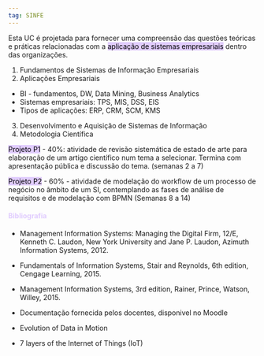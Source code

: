 ```yaml
---
tag: SINFE
---
```

Esta UC é projetada para fornecer uma compreensão das questões teóricas e práticas relacionadas com a <mark style="background: #D2B3FFA6;">aplicação de sistemas empresariais</mark> dentro das organizações.

1. Fundamentos de Sistemas de Informação Empresariais
2. Aplicações Empresariais
- BI - fundamentos, DW, Data Mining, Business Analytics
- Sistemas empresariais: TPS, MIS, DSS, EIS
- Tipos de aplicações: ERP, CRM, SCM, KMS
3. Desenvolvimento e Aquisição de Sistemas de Informação
4. Metodologia Científica

<mark style="background: #D2B3FFA6;">Projeto P1</mark> - 40%: atividade de revisão sistemática de estado de arte para elaboração de um artigo científico num tema a selecionar. Termina com apresentação pública e discussão do tema. (semanas 2 a 7)

<mark style="background: #D2B3FFA6;">Projeto P2</mark> - 60% - atividade de modelação do workflow de um processo de negócio no âmbito de um SI, contemplando as fases de análise de requisitos e de modelação com BPMN (Semanas 8 a 14)

#### <span style="color:#D2B3FFA6"><b>Bibliografia</b></span>
- Management Information Systems: Managing the Digital Firm, 12/E, Kenneth C. Laudon, New York University and Jane P. Laudon, Azimuth Information Systems, 2012. 
- Fundamentals of Information Systems, Stair and Reynolds, 6th edition, Cengage Learning, 2015.
- Management Information Systems, 3rd edition, Rainer, Prince, Watson, Willey, 2015.
- Documentação fornecida pelos docentes, disponivel no Moodle


- Evolution of Data in Motion
- 7 layers of the Internet of Things (IoT)